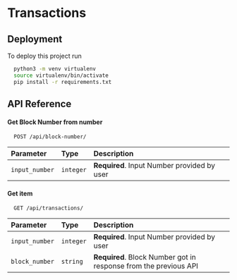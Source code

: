 # Transactions

## Deployment

To deploy this project run

```bash
  python3 -m venv virtualenv  
  source virtualenv/bin/activate
  pip install -r requirements.txt
```
## API Reference

#### Get Block Number from number

```http
  POST /api/block-number/
```

| Parameter | Type     | Description                |
| :-------- | :------- | :------------------------- |
| `input_number` | `integer` | **Required**. Input Number provided by user |

#### Get item

```http
  GET /api/transactions/
```

| Parameter | Type     | Description                       |
| :-------- | :------- | :-------------------------------- |
| `input_number`      | `integer` | **Required**. Input Number provided by user |
| `block_number`      | `string` | **Required**. Block Number got in response from the previous API |



